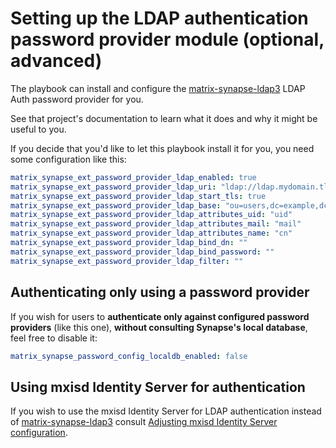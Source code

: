 # Setting up the LDAP authentication password provider module (optional, advanced)

The playbook can install and configure the [matrix-synapse-ldap3](https://github.com/matrix-org/matrix-synapse-ldap3) LDAP Auth password provider for you.

See that project's documentation to learn what it does and why it might be useful to you.

If you decide that you'd like to let this playbook install it for you, you need some configuration like this:

```yaml
matrix_synapse_ext_password_provider_ldap_enabled: true
matrix_synapse_ext_password_provider_ldap_uri: "ldap://ldap.mydomain.tld:389"
matrix_synapse_ext_password_provider_ldap_start_tls: true
matrix_synapse_ext_password_provider_ldap_base: "ou=users,dc=example,dc=com"
matrix_synapse_ext_password_provider_ldap_attributes_uid: "uid"
matrix_synapse_ext_password_provider_ldap_attributes_mail: "mail"
matrix_synapse_ext_password_provider_ldap_attributes_name: "cn"
matrix_synapse_ext_password_provider_ldap_bind_dn: ""
matrix_synapse_ext_password_provider_ldap_bind_password: ""
matrix_synapse_ext_password_provider_ldap_filter: ""
```


## Authenticating only using a password provider

If you wish for users to **authenticate only against configured password providers** (like this one), **without consulting Synapse's local database**, feel free to disable it:

```yaml
matrix_synapse_password_config_localdb_enabled: false
```

## Using mxisd Identity Server for authentication
If you wish to use the mxisd Identity Server for LDAP authentication instead of [matrix-synapse-ldap3](https://github.com/matrix-org/matrix-synapse-ldap3) consult [Adjusting mxisd Identity Server configuration](configuring-playbook-mxisd.md#authentication).